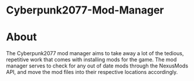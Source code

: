 # Cyberpunk2077-Mod-Manager

# About
The Cyberpunk2077 mod manager aims to take away a lot of the tedious, repetitive work that comes with installing mods for the game. The mod manager serves to check for any out of date mods through the NexusMods API, and move the mod files into their respective locations accordingly. 

